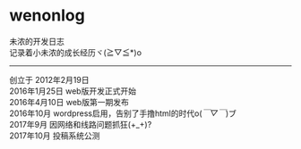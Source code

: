 # wenonlog 

未浓的开发日志  
记录着小未浓的成长经历ヾ(≧▽≦*)o

-----

创立于 2012年2月19日  
2016年1月25日 web版开发正式开始  
2016年4月10日 web版第一期发布  
2016年10月 wordpress启用，告别了手撸html的时代o(*￣▽￣*)ブ  
2017年9月 因网络和线路问题抓狂(+_+)?  
2017年10月 投稿系统公测
